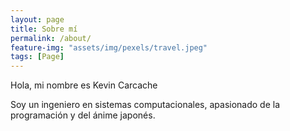 ```yaml
---
layout: page
title: Sobre mí
permalink: /about/
feature-img: "assets/img/pexels/travel.jpeg"
tags: [Page]
---
```


Hola, mi nombre es Kevin Carcache

Soy un ingeniero en sistemas computacionales, apasionado de la programación y del ánime japonés.

<!-- Type on Strap is based on Type Theme, a free and open-source theme for [Jekyll](http://jekyllrb.com/), licensed under the MIT License.

Head over to the [theme's documentation](https://github.com/sylhare/Type-on-Strap) for much more information about Type on Strap or to install this theme on your own Jekyll site.

This file is an example of a page in Jekyll, that automatically shows up in the header navigation, you can delete or modify this file freely. -->
 
